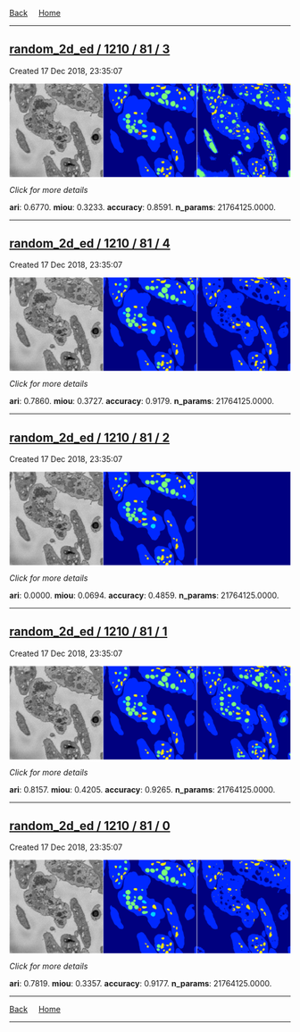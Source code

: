 
[Back](..)&nbsp;&nbsp;&nbsp;&nbsp;&nbsp;[Home](https://leapmanlab.github.io/snapshots)

---

<div class="summary"><a href="3"><h2>random_2d_ed / 1210 / 81 / 3</h2></a><p>Created 17 Dec 2018, 23:35:07
</p><a href="3"><img src="3/media/summary.png" align="center"></a><p>
<i>Click for more details</i>
</p></div>

**ari**: 0.6770. **miou**: 0.3233. **accuracy**: 0.8591. **n_params**: 21764125.0000. 

---

<div class="summary"><a href="4"><h2>random_2d_ed / 1210 / 81 / 4</h2></a><p>Created 17 Dec 2018, 23:35:07
</p><a href="4"><img src="4/media/summary.png" align="center"></a><p>
<i>Click for more details</i>
</p></div>

**ari**: 0.7860. **miou**: 0.3727. **accuracy**: 0.9179. **n_params**: 21764125.0000. 

---

<div class="summary"><a href="2"><h2>random_2d_ed / 1210 / 81 / 2</h2></a><p>Created 17 Dec 2018, 23:35:07
</p><a href="2"><img src="2/media/summary.png" align="center"></a><p>
<i>Click for more details</i>
</p></div>

**ari**: 0.0000. **miou**: 0.0694. **accuracy**: 0.4859. **n_params**: 21764125.0000. 

---

<div class="summary"><a href="1"><h2>random_2d_ed / 1210 / 81 / 1</h2></a><p>Created 17 Dec 2018, 23:35:07
</p><a href="1"><img src="1/media/summary.png" align="center"></a><p>
<i>Click for more details</i>
</p></div>

**ari**: 0.8157. **miou**: 0.4205. **accuracy**: 0.9265. **n_params**: 21764125.0000. 

---

<div class="summary"><a href="0"><h2>random_2d_ed / 1210 / 81 / 0</h2></a><p>Created 17 Dec 2018, 23:35:07
</p><a href="0"><img src="0/media/summary.png" align="center"></a><p>
<i>Click for more details</i>
</p></div>

**ari**: 0.7819. **miou**: 0.3357. **accuracy**: 0.9177. **n_params**: 21764125.0000. 

---

[Back](..)&nbsp;&nbsp;&nbsp;&nbsp;&nbsp;[Home](https://leapmanlab.github.io/snapshots)

---